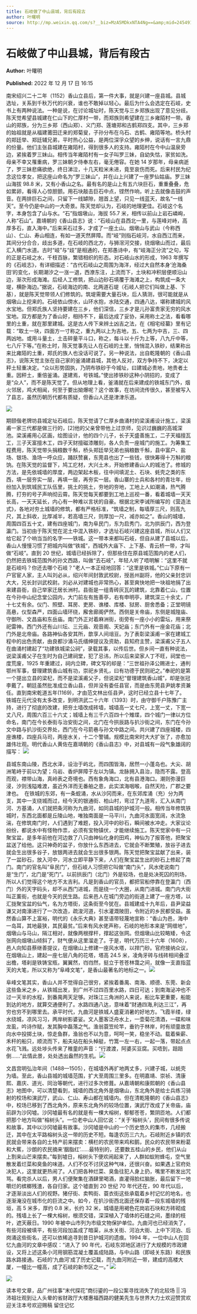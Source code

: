 ```yaml
---
title: 石岐做了中山县城，背后有段古
author: 叶曙明
source: http://mp.weixin.qq.com/s?__biz=MzA5MDkxNTA4Ng==&amp;mid=2454912971&amp;idx=1&amp;sn=492ba7e3ffb939f7385698175dbc60b4&amp;chksm=87a237aab0d5bebc08b28f57f03581e795b53b773ce857b9cfcb844646d41e168e5e14ee8130#rd
---
```


# 石岐做了中山县城，背后有段古

**Author:** 叶曙明

**Published:** 2022 年 12 月 17 日 16:15

南宋绍兴二十二年（1152）香山立县后，第一件大事，就是兴建一座县城。县城选址，关系到千秋万代的兴衰，谁也不敢掉以轻心。最后为什么会选定在石岐，史书上有两种说法。一种是说，在讨论城址时，陈天觉与三乡郑族出现了意见分歧。陈天觉希望县城建在仁山下的仁厚村一带，而郑族则希望建在三乡雍陌村一带。香山的郑族，分为三乡郑（西山郑）、义门郑、莲塘郑和古鹤郑四支。其中，三乡郑的始祖就是从福建莆田迁来的郑菊叟，子孙分布在乌石、古鹤、雍陌等地。桥头村的郑廷举、郑廷辅兄弟，平时热心公益，是两位深孚众望的乡绅，说话有一言九鼎的份量。他们主张县城建在雍陌村，得到很多人的支持。雍陌村在今中山温泉旁边，紧挨着罗三妹山。相传当年雍陌村有一女子叫罗三妹，自幼失怙，家贫如洗。母亲不幸又罹重病，罗三妹朝夕侍奉左右，毫无倦容。在她 14 岁那年，母亲病逝了，罗三妹悲痛欲绝，终日涕泣，十几天粒米未进，竟至哀伤而死。后来村民为纪念这位孝女，把这座山命名为“罗三妹山”，并在山上兴建了一座罗仙姑庙。罗三妹山海拔 98.8 米，又有小香山之名。最有名的是山上有五六块巨石，重重叠叠，危如累卵，看得人心惊胆颤。用石块敲击巨石中点，铿然作响，听上去就像击鼓的声音。在两排巨石之间，只留下一线罅隙，翘首上望，只见一线蓝天，故名“一线天”。至今仍是中山的一大奇景。陈天觉却认为，石岐的地理更佳。石岐这个名字，本身包含了山与水。“石”指烟墩山，海拔 55.7 米，相传以前山上岩石嶙峋，人称“石山”。嘉靖朝的《香山县志》说：“石岐山在县西北一里，与莲峰对峙，高厚多石，直入海中。”后来采石过多，才成了一座土山。烟墩山与武山（今称西山）、仁山、寿山相连，有如一道天然屏障。而“岐”则指石岐河，水自西江而来，其间分分合合，歧出多道，在石岐的西北方，与狮滘河交接，绕烟墩山而过，最后汇入横门水道。古时“岐”与“歧”是相通的，在郑愚诗中，有“岐海正分流”之句，写的正是石岐之水，千枝百脉，繁错相织的形态。对石岐山水的形成，1963 年撰写的《石岐志》，有详细描述：“古代石岐山之周围为海洋，经过大自然本身‘沧海桑田’的变化，长期潮汐之一涨一退，西潦东注，上流而下，土块和冲积层便顺沿山边，渐次形成海滩。后经人工修筑，把山边砂石填覆于海滩之上，构筑成一条大堤，横卧海边。”据说，石岐海边的南、北两道石堤（石岐人把它们叫做上基、下基），就是陈天觉带领人们修筑的。筑堤需要大量石块，后人猜测，很可能就是从烟墩山上挖来的。石岐依山傍水，山环水抱，水陆交通，四通八达，堪称建城的风水宝地。但郑氏族人坚持要建在三乡，他们深信，三乡才是儿孙富贵家无穷的风水宝地。双方都是为了香山好，相持不下，最后达成了妥协，采用称土之法，看看哪里的土重，就在那里建城。这是古人传下来辨土凶吉之法，在《相宅经纂》里有记载：“取土一块，四面方一寸称之，重九两以上为吉地，五、七两为中吉，三、四两凶地。或用斗量土，土击碎量平斗口，称之，每斗以十斤为上等，八九斤中等，七八斤下等。”在称土时，陈天觉事先让人在石岐的土里，悄悄混入铁砂，结果称出来比雍陌的土重，郑氏的族人也没话可说了。另一种说法，出自乾隆朝的《香山县志》，说陈天觉主张在自己家的釜涌建县城，其他人反对，双方争持不下，决定以秤土轻重决定。“众以形势固执，乃阴布铁砂于今城址，曰建城必贵地，地贵者土重。因秤土，重倍釜涌。遂建焉，号铁城。”使出掺铁砂这种小阴招的，变成了是“众人”，而不是陈天觉了。但从地理上看，釜涌就在后来建成的铁城东门外，烟火邻居，鸡犬相闻，何至于要出拗爆呢？这个故事，在坊间流传很久，甚至被写入了县志，虽然历朝历代都有质疑，但香山人还是津津乐道。

![](https://mmbiz.qpic.cn/mmbiz_jpg/PJWG74pLsMam1Cvsz4KLf9RI3LJ7TR2ib2VXCNN8wibfDOMSgIOia74Kiak2VCkxdiciaTMjS2n2PpKMn2pZA7Kuybug/640)

期颐偕老牌坊县城定址石岐后，陈天觉请了仁厚乡曲涌村的梁溪甫设计施工，梁溪甫一家三代都是做三行的，[2]他的父亲曾带他上过京师，见识过巍巍的高城深池。梁溪甫用心区画，绘图设计，他的四个儿子，长子天盛善施工，二子天福擅瓦工，三子天富擅木工，四子天财擅磁漆雕刻，各人负责一座城门的施工。为筹集工程费用，陈天觉带头捐粮数千斛，桥头郑廷举兄弟也捐粮数千斛，县中富户、盐场、银场、渔场一呼众应，踊跃赞襄，东莞县也出了一些钱，很快筹得十万斛的粮饷。在陈天觉的监督下，鸠工庀材，大兴土木，开始修建香山人的城池了。修城的方法，是先依城墙的厚度，两边架起木板，往中间填泥土、石块、蚝壳之类的东西，填一层夯实一层，再填一层，再夯实一层。香山寨的士兵和各村的青壮年，纷纷加入到筑城民工队伍里，挑土的挑土，夯地的夯地，工地上人如潮涌，热气腾腾，打夯的号子声响彻云霄。陈天觉每天都要到工地上巡视一番，看着城墙一天天长高，一天天延长，内心有一种难以言状的自豪。根据北宋李诫所编写的《营造法式》，各地对夯土城墙的修筑，都有严格标准，“筑墙之制，每墙厚三尺，则高九尺，其上斜收，比厚减半，若高墙三尺，则厚加一尺，减亦如之”。香山的城墙，周围四百五十丈，建有四座城门，南为阜民门，东为启秀门，北为拱辰门，西为登瀛门。当初由于陈天觉在泥土中混入铁砂，才选址石岐兴建这座县城，所以人们又给它起了个响当当的名字——铁城。这一带本来都叫石岐，但自从建了县城以后，香山人慢慢习惯了把城内叫做“铁城”，西城外大庙下、上下基、青云桥一带，才叫做“石岐”。直到 20 世纪，城墙已经拆除了，但那些住在原县城范围内的老人们，仍然把去铁城范围外的孙文西路，叫做“去石岐”，年轻人听了唔明解：“这里不就是石岐吗？你还去哪个石岐？”老人一本正经地回答：“这里是铁城。”仁山下原有一户官宦人家，主人叫刘必从，绍兴年间封敦武校尉，授邕州副将，他的父亲封忠训大大，兄长封训武校尉。刘必从对建城也非常热心，甚至爽快地把一块祖地捐了出来建县衙，自己举家迁居长洲村。县衙是一组青砖灰瓦的建筑，北靠着仁山，位置在今孙中山纪念堂公园内，大门前左有旌善亭，右有申明亭，建筑深三十余丈，广十七丈有余。仪门、照壁、耳房、吏房、谯楼、库楼、狱房、厨舍悉备；正堂明镜高悬，仪型森严，四面山墙环绕，廨舍廊阁俨然。西侧是关帝庙，东侧是城隍庙、守御所、文昌庙和东岳庙。南门外正对着麻洲街，街旁有一座小小的雷坛，用来祭祀雷神。西门外还有山川坛、三元庙、观音阁、天妃庙；东门外有一座金花庙；北门外是北帝庙。各路神仙各安其所，歆享人间俎豆。为了表彰梁溪甫一家在建城工程中的出色贡献，由良都沙涌马氏缙绅提议及资助，县知府主赞，梁溪甫父子五人在曲涌村建起了“功建铁城梁公祠”，录载其事，以传后世。但乡间一直有种说法，说梁溪甫父子在生时为自己建祠堂，犯了忌讳，所以后来梁家人丁不旺，祠堂也一度荒废，1925 年重建过，祠内立碑，碑文写的却是：“三世祖孙泽公赐进士，通判鄂州军事，督理建筑香山城有功，崇祀乡贤礼，曰有功德于民则祀之。”奉祀的是第一个提出立县的梁杞，而不是梁溪甫父子，但说梁杞“督理建筑香山城”，却是张冠李戴了。朝廷虽然批准成立香山县，但并没有委任县官，而是由东莞县尹姚孝资兼任。直到南宋乾道五年(1169)，才由范文林出任县尹，这时已经立县十七年了。  铁城在元代没有太多改变，到明洪武二十六年（1393）时，由守御千户陈豫广主持，进行了彻底的改建，把夯土墙改成砖墙，城墙高一丈七尺，上宽一丈，下宽一丈八尺，周围六百三十六丈；城墙上有三千六百四十个雉堞，四个城门一律以方位命名，南门在今长泰街与治安街之间，北门在今拱辰路与扒沙街之间，东门在今孙文中路与扒沙街交界处，西门在今弓箭巷与孙文中路之间。共兴建了四座城楼，四座谯楼，四座兵马司，两座水关，十二个警铺。规模比南宋时大大扩张了，亦愈加雄伟壮观。明代香山人黄佐在嘉靖朝的《香山县志》中，对县城有一段气象雄阔的描写： ![](https://mmbiz.qpic.cn/mmbiz_jpg/PJWG74pLsMam1Cvsz4KLf9RI3LJ7TR2ibI0aFTcERPgPHtjicfWC0ZkrArZCJON24mWfjF6GWdKRgmKqkN1ickFOw/640)

县城东南山陵，西北水泽，设治于屿北，而四围皆海，居然一小蓬岛也。大尖、胡洲笔峙于前以为望；乌岩、香炉屏障于左以为镇。龙脉拥入县治，隐而不露。登高而观，襟带山海，真岭表之奇境也。西有象角海口，北有县港海口。潮则弥漫巨浸，汐则浅隘难渡，虽近外洋而无番舶之患，此实滨海咽喉，自然天险，广郡之要津也。  在铁城的东郊，有一条蚬涌，水从沙冈而来，在东郊库涌（充）分为两支，其中一支绕城而过，经今天的银通街、柏山村，弯过了九道弯，汇入从南门河、方基涌，人们就把条河称为九曲河，如同县城的护城河一般。相传当年修筑铁城时，东西北面都是丘陵山地，唯独南面是一马平川，九曲河水面宽阔，水流急湍，在修筑南门时，人们遇到了难题，投入河中的砂石，瞬间被水冲走。大家议论纷纷，都说水中有怪物作祟，必须有宝物镇伏，才能继续施工。陈天觉家中有一只聚宝盆，是多年前他在河边救了八只由神仙化身的田鸡，神仙为了报答他，把聚宝盆送了给他。这只神奇的盆子，你放什么东西进去，它就会不断繁殖，放谷子进去就会生出很多谷子，放银两进去就会生出很多银两。陈天觉把聚宝盆献了出来，装了一盆砂石，放入河中，河水立即平静下来，人们在聚宝盆生出的砂石上修起了南门。南门的官名叫“阜民门”，但石岐人习惯把它叫做“南门头”，风水佬说南门是“生门”，北门是“死门”。以前拱辰门（北门）外是较场，也是处决死囚的刑场，所以人们觉得这个地方不太吉利。凡是到香山的官员，都把官船停靠在登瀛门（西门）外的天字码头，却不从西门进城，而是绕一个大圈，从南门进城。南门内大街叫正薰街，也就是今天的民生路。后来邑人在城门旁边的街道上建了一座方塔，以汇拢聚宝盆的仙气，名为方塔街，这条街至今犹在。县城建成十九年后，县尹梁益谦又对南濠进行了一次改造，疏浚河道，引水灌溉陂田，令附近的乡民都受益。虽然香山算不上富裕，明代的《永乐大典》甚至语带轻蔑地宣称：“香山为邑，海中一岛耳，其地最狭，其民最贫。”后来有风水佬声称，石岐的地形本来是“网缯地”，烟墩山与马山，隔江相对，就像两根撑杆，撑起这张网。但烟墩山比较略矮，令这张网向烟墩山倾斜了，财气便从这里溜走了。于是，明代万历三十六年（1608），邑人向知县蔡继善提议，在烟墩山上修建一座风水塔，以捍门砂。官府接纳众议，在烟墩山上，建起一座七层八角的花塔，塔高 24.5 米，凌角牙砖与线砖相间叠涩出檐，塔刹是铁铸宝瓶，翼翼然，岿岿然，挺立于苍苍林霭之间，就像一支直指蓝天的大笔，所以又称为“阜峰文笔”，是香山最著名的地标之一。![](https://mmbiz.qpic.cn/mmbiz_png/bL2iaicTYdZn7k0Fpdw7RkiblwdpdMJ2UR5CpWTJRcqPCms5vHHF9zpoib1kR1ricibQbn3dSEZJo8Zr7d5bPQrHqlnQ/640?wx_fmt=png)

阜峰文笔其实，香山人并不觉得自己很穷，紧挨着番禺、南海、顺德、东莞、新会这些鱼米之乡，从铁城出发，到广州不过四百里水路，四日可达；到南海泌冲也不过一天半的水程，到番禺两天足够。对珠江三角洲的人来说，船比车更重要，船能到达的地方，就算交通便利了。水路四通八达，意味着“财通四海,利达三江”，再穷也穷不到哪里去。承平时代，九曲河是铁城人盛夏消暑的好地方。飞霞半缕，绿水绕城，凉风习习，两岸树影婆娑。文人墨客泛舟水上，一壶菊花清酒，一碟和味龙虱，吟诗作赋，发其胸中磊落之气。渔翁蓑笠纶竿，垂钓于林岸，时有顽童故意向水中投掷土块，惊走鱼群，渔翁也不以为意，呵呵一笑，稳坐不动。载着柴薪、禾秆的船只，顺流而下，船夫站在船头棹艇，竹篙一左一右，一起一落，带起点点水花飞溅。远处埗头传来了稚童的声音：“行渡渡，阿婆买豆腐。买唔到，踣踣倒……”此情此景，处处透出盎然的生机。![](https://mmbiz.qpic.cn/mmbiz_jpg/PJWG74pLsMam1Cvsz4KLf9RI3LJ7TR2ibG10PIrFMgDsSVvPJPia6J2RSxrVGmzhvxETyyHXsYOowsb3Tj77d8rg/640)

文昌宫明弘治年间（1488—1505），在城墙外再扩地两丈多，兴建子城，以蚝壳为墙。至此，香山县城的城墙范围，扩大至周围三里多。在明嘉靖、崇祯、清康熙、嘉庆、道光、同治等朝代，进行过多次修葺。从嘉靖朝和康熙朝的《香山县志》地图中，可以清楚看到，城墙的西北角外是烟墩山，东北角外是给士兵练习骑射的校场和演武厅，武山、仁山、寿山都在城墙内。但在清乾隆朝的《香山县志》中，校场已移到了西北角外，原来东北角外的较场位置，演武厅改成了关帝庙，庙前辟为沙冈墟。沙冈墟最有名的就是有一棵大榕树，郁郁苍苍，繁阴匝地。人们都把那个地方叫做“榕树头”。一位老中山人回忆说：“关于‘榕树头’，民间有很多传说和故事，其中以沙冈墟最有故事。沙冈墟是中山的一个历史悠久的集市，几经搬迁，其中在太平路榕树头这一带的历史不短。每逢农历三六九，石岐附近乡镇的农民就会带来各自的土特产前来摆卖：横栏的农民带来鸡和鹅，民众的农民带来粉葛和大蕉，沙朗的农民摘来‘胭脂红’……最特别的，还要数五桂山的乡民，他们从山上割来山芒来摆卖。”每到墟日，榕树头下便欢闹起来了，人群如蚁附蜂屯，空气里散发着烂菜和臭鱼的味道。人们不仅不讨厌这种气味，还很兴奋。如果遇上官府处决犯人，这里就更热闹了。人们把各种烂菜、臭鱼往犯人身上扔，嘴里不断发出咒骂。看完杀人以后，男人们便聚集在酒肆里喝酒，直灌得脸红脑胀，最后留下一地嚼烂的槟榔残渣，各自归家。这个墟直到 20 世纪 70 年代还在，90 年代以后，才逐渐淡出人们的视野。猪仔街、卖鸭街、蓑衣街这些承载着乡村记忆的地名，也逐渐淹没在城市化的巨流之中。如今，在扒沙街西北面还保存着一段东城墙的残垣，高 5 米多，厚约 0.8 米，长约 32 米，城墙是用褐色花岗岩石块和方砖砌成的。残墙上长了一棵大榕树，根须交错，深深植入了墙体的石缝之间，墨绿的枝叶，遮天蔽日。1990 年被中山市列为市级文物保护单位。九曲河也已经消失了，有些河段被填平，有些河段加盖成了暗渠，从水关街、河泊大街、上中下河泊、后岗涌这些街名，还可以依稀追寻到昔日护城河的遗痕。1994 年，一位中山人在回忆九曲河的文章中感叹：“进入了 90 年代，石岐东郊地区进行了大规模的市政建设，又将上述这条小河用钢筋混凝土覆盖成陆路，与中山路（即岐关东路）和民族路水路接通。石岐的‘九曲河’成了历史记载，而九曲河附近一带，建成的高楼大厦，一幢比一幢高，成了石岐的新市区之一。” ![](https://mmbiz.qpic.cn/mmbiz_jpg/PJWG74pLsMam1Cvsz4KLf9RI3LJ7TR2ibfKL8G8HtytFP3iaPxWoObaMoPlsLhZHk5eQNISY27muT1LGcozdTO4A/640)

![](https://mmbiz.qpic.cn/mmbiz_jpg/PJWG74pLsMam1Cvsz4KLf9RI3LJ7TR2ibNibL8JgxlepaC3Bs4w1BrottqAW90qIzPTpgWKJWmmNwiaMAd8SKhg4A/640)

读本号文章，品广州往事“末代探花”商衍鎏的一段公案寻找消失了的北较场 || 冯沛祖壮观到让人头晕的省财政厅大楼惠福西路的健美先生与世界大力士欢迎赞赏欢迎关注本号欢迎赐稿 留住记忆
